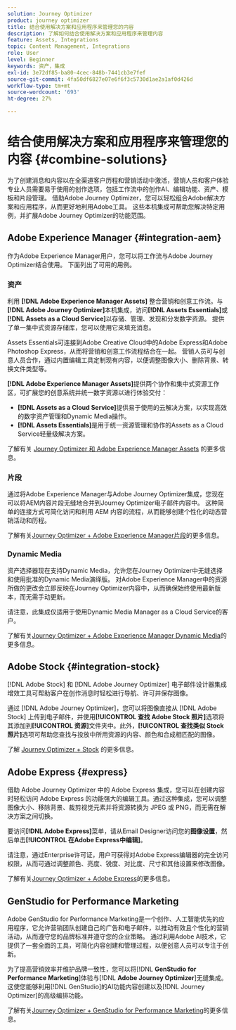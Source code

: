 ```yaml
---
solution: Journey Optimizer
product: journey optimizer
title: 结合使用解决方案和应用程序来管理您的内容
description: 了解如何结合使用解决方案和应用程序来管理内容
feature: Assets, Integrations
topic: Content Management, Integrations
role: User
level: Beginner
keywords: 资产，集成
exl-id: 3e72df85-ba80-4cec-848b-7441cb3e7fef
source-git-commit: 4fa50df6827e07e6f6f3c5730d1ae2a1af0d426d
workflow-type: tm+mt
source-wordcount: '693'
ht-degree: 27%

---
```


# 结合使用解决方案和应用程序来管理您的内容 {#combine-solutions}

为了创建消息和内容以在全渠道客户历程和营销活动中激活，营销人员和客户体验专业人员需要易于使用的创作选项，包括工作流中的创作AI、编辑功能、资产、模板和片段管理。  借助Adobe Journey Optimizer，您可以轻松组合Adobe解决方案和应用程序，从而更好地利用Adobe工具。 这些本机集成可帮助您解决特定用例，并扩展Adobe Journey Optimizer的功能范围。

## Adobe Experience Manager {#integration-aem}

作为Adobe Experience Manager用户，您可以将工作流与Adobe Journey Optimizer结合使用。 下面列出了可用的用例。

### 资产

利用 **[!DNL Adobe Experience Manager Assets]** 整合营销和创意工作流。与&#x200B;**[!DNL Adobe Journey Optimizer]**&#x200B;本机集成，访问&#x200B;**[!DNL Assets Essentials]**&#x200B;或&#x200B;**[!DNL Assets as a Cloud Service]**&#x200B;以存储、管理、发现和分发数字资源。 提供了单一集中式资源存储库，您可以使用它来填充消息。

Assets Essentials可连接到Adobe Creative Cloud中的Adobe Express和Adobe Photoshop Express，从而将营销和创意工作流程结合在一起。 营销人员可与创意人员合作，通过内置编辑工具定制现有内容，以便调整图像大小、删除背景、转换文件类型等。

**[!DNL Adobe Experience Manager Assets]**&#x200B;提供两个协作和集中式资源工作区，可扩展您的创意系统并统一数字资源以进行体验交付：

* **[!DNL Assets as a Cloud Service]**&#x200B;提供易于使用的云解决方案，以实现高效的数字资产管理和Dynamic Media操作。
* **[!DNL Assets Essentials]**&#x200B;是用于统一资源管理和协作的Assets as a Cloud Service轻量级解决方案。

了解有关 [Journey Optimizer 和 Adobe Experience Manager Assets](../integrations/assets.md) 的更多信息。

<!--
### Templates

With Adobe Journey Optimizer, you can create custom-tailored messages through Adobe Experience Manager sites. Start by designing your templates using Adobe Experience Manager's content sources, then send them to Adobe Journey Optimizer. Once shared, these templates can be accessed in Adobe Journey Optimizer's Email Designer, simplifying the process of crafting and sending messages to your desired audience.

Learn more about [Journey Optimizer + Adobe Experience Manager templates](../integrations/aem-templates.md).-->

### 片段

通过将Adobe Experience Manager与Adobe Journey Optimizer集成，您现在可以将AEM内容片段无缝地合并到Journey Optimizer电子邮件内容中。 这种简单的连接方式可简化访问和利用 AEM 内容的流程，从而能够创建个性化的动态营销活动和历程。

了解有关[Journey Optimizer + Adobe Experience Manager片段](../integrations/aem-fragments.md)的更多信息。

### Dynamic Media

资产选择器现在支持Dynamic Media，允许您在Journey Optimizer中无缝选择和使用批准的Dynamic Media演绎版。 对Adobe Experience Manager中的资源所做的更改会立即反映在Journey Optimizer内容中，从而确保始终使用最新版本，而无需手动更新。

请注意，此集成仅适用于使用Dynamic Media Manager as a Cloud Service的客户。

了解有关[Journey Optimizer + Adobe Experience Manager Dynamic Media](../integrations/aem-dynamic.md)的更多信息。


## Adobe Stock {#integration-stock}

[!DNL Adobe Stock] 和 [!DNL Adobe Journey Optimizer] 电子邮件设计器集成增效工具可帮助客户在创作消息时轻松进行导航、许可并保存图像。

通过 [!DNL Adobe Journey Optimizer]，您可以将图像直接从 [!DNL Adobe Stock] 上传到电子邮件，并使用&#x200B;**[!UICONTROL 查找 Adobe Stock 照片]**&#x200B;选项将其添加到&#x200B;**[!UICONTROL 资源]**&#x200B;文件夹中。此外，**[!UICONTROL 查找类似 Stock 照片]**&#x200B;选项可帮助您查找与投放中所用资源的内容、颜色和合成相匹配的图像。

了解 [Journey Optimizer + Stock](../integrations/stock.md) 的更多信息。

## Adobe Express {#express}

借助 Adobe Journey Optimizer 中的 Adobe Express 集成，您可以在创建内容时轻松访问 Adobe Express 的功能强大的编辑工具。通过这种集成，您可以调整图像大小、移除背景、裁剪视觉元素并将资源转换为 JPEG 或 PNG，而无需在解决方案之间切换。

要访问&#x200B;**[!DNL Adobe Express]**&#x200B;菜单，请从Email Designer访问您的&#x200B;**图像设置**，然后单击&#x200B;**[!UICONTROL 在Adobe Express中编辑]**。

请注意，通过Enterprise许可证，用户可获得对Adobe Express编辑器的完全访问权限，从而可通过调整颜色、亮度、锐度、对比度、尺寸和其他设置来修改图像。

了解有关[Journey Optimizer + Adobe Express](../integrations/express.md)的更多信息。

## GenStudio for Performance Marketing

Adobe GenStudio for Performance Marketing是一个创作、人工智能优先的应用程序，它允许营销团队创建自己的广告和电子邮件，以推动有效且个性化的营销活动，从而遵守您的品牌标准并遵守您的企业策略。 通过利用Adobe AI技术，它提供了一套全面的工具，可简化内容创建和管理过程，以便创意人员可以专注于创新。

为了提高营销效率并维护品牌一致性，您可以将&#x200B;[!DNL **GenStudio for Performance Marketing**]&#x200B;体验与&#x200B;[!DNL **Adobe Journey Optimizer**]&#x200B;无缝集成。 这使您能够利用[!DNL GenStudio]的AI功能内容创建以及[!DNL Journey Optimizer]的高级编排功能。

了解有关[Journey Optimizer + GenStudio for Performance Marketing](../integrations/genstudio.md)的更多信息。
